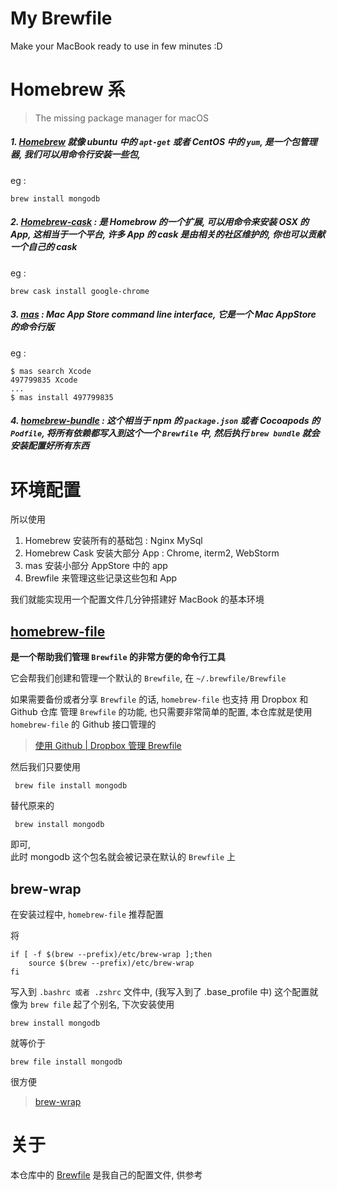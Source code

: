 # My Brewfile

Make your MacBook ready to use in few minutes  :D


# Homebrew 系
> The missing package manager for macOS

##### 1.  [Homebrew](https://brew.sh) 就像 ubuntu 中的 `apt-get` 或者 CentOS 中的 `yum`, 是一个包管理器, 我们可以用命令行安装一些包, 
eg : 

    brew install mongodb

##### 2. [Homebrew-cask](https://caskroom.github.io) : 是 Homebrow 的一个扩展, 可以用命令来安装 OSX 的 App, 这相当于一个平台, 许多 App 的 cask 是由相关的社区维护的, 你也可以贡献一个自己的 cask
eg : 

    brew cask install google-chrome


##### 3. [mas](https://github.com/mas-cli/mas) : Mac App Store command line interface, 它是一个 Mac AppStore 的命令行版

eg : 
    
    $ mas search Xcode
    497799835 Xcode
    ...
    $ mas install 497799835
    

##### 4. [homebrew-bundle](https://github.com/Homebrew/homebrew-bundle) : 这个相当于 npm 的 `package.json` 或者 Cocoapods 的 `Podfile`, 将所有依赖都写入到这个一个 `Brewfile` 中, 然后执行 `brew bundle` 就会安装配置好所有东西


# 环境配置

所以使用

1. Homebrew 安装所有的基础包 : Nginx MySql
2. Homebrew Cask 安装大部分 App : Chrome, iterm2, WebStorm 
3. mas 安装小部分 AppStore 中的 app
4. Brewfile 来管理这些记录这些包和 App

我们就能实现用一个配置文件几分钟搭建好 MacBook 的基本环境

## [homebrew-file](https://github.com/rcmdnk/homebrew-file) 
**是一个帮助我们管理 `Brewfile` 的非常方便的命令行工具**

它会帮我们创建和管理一个默认的 `Brewfile`, 在 `~/.brewfile/Brewfile`

如果需要备份或者分享 `Brewfile` 的话, `homebrew-file` 也支持 用 Dropbox 和 Github 仓库 管理 `Brewfile` 的功能, 也只需要非常简单的配置, 本仓库就是使用 `homebrew-file` 的 Github 接口管理的

> [使用 Github | Dropbox 管理 Brewfile](http://homebrew-file.readthedocs.io/en/latest/getting_started.html)

然后我们只要使用

     brew file install mongodb
    
替代原来的 

     brew install mongodb

即可,   
此时 mongodb 这个包名就会被记录在默认的 `Brewfile` 上

## brew-wrap
在安装过程中, `homebrew-file` 推荐配置 

将

    if [ -f $(brew --prefix)/etc/brew-wrap ];then
        source $(brew --prefix)/etc/brew-wrap
    fi
    
写入到 `.bashrc 或者 .zshrc` 文件中, (我写入到了 .base_profile 中)
这个配置就像为 `brew file` 起了个别名, 
下次安装使用

    brew install mongodb
    
就等价于

    brew file install mongodb

很方便

> [brew-wrap](http://homebrew-file.readthedocs.io/en/latest/installation.html)

# 关于
本仓库中的 [Brewfile](https://github.com/iShawnWang/Brewfile/blob/master/Brewfile) 是我自己的配置文件, 供参考

